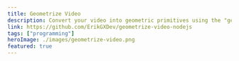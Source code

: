 ```yaml
---
title: Geometrize Video
description: Convert your video into geometric primitives using the "geometrize" library by Sam Twidale.
link: https://github.com/ErikGXDev/geometrize-video-nodejs
tags: ["programming"]
heroImage: ./images/geometrize-video.png
featured: true
---
```

